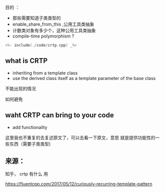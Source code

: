 目的 ：

- 那些需要知道子类类型的 
- enable_share_from_this ,公用工具类抽象
- 计数类对象有多少个，这种公用工具类抽象
- compile-time polymorphism ?


```cpp
<%- include(./code/crtp.cpp) _%>
```

## what is CRTP

- inheriting from a template class
- use the derived class itself as a template parameter of the base class

不能出现的情况

如何避免


## waht CRTP can bring to your code 


- add functionality

这里我也不重复的去复述原文了，可以去看一下原文，意思 就是提供功能性的一些东西（需要子类类型)


## 来源：
知乎， crtp 有什么 用

https://fluentcpp.com/2017/05/12/curiously-recurring-template-pattern
